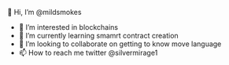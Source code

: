  👋 Hi, I’m @mildsmokes
- 👀 I’m interested in blockchains
- 🌱 I’m currently learning smamrt contract creation
- 💞️ I’m looking to collaborate on getting to know move language
- 📫 How to reach me twitter @silvermirage1

<!---
mildsmokes/mildsmokes is a ✨ special ✨ repository because its `README.md` (this file) appears on your GitHub profile.
You can click the Preview link to take a look at your changes.
--->
